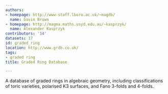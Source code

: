```yaml
---
authors:
- homepage: http://www-staff.lboro.ac.uk/~magdb/
  name: Gavin Brown
- homepage: http://magma.maths.usyd.edu.au/~kasprzyk/
  name: Alexander Kasprzyk
contributors: '14'
datasets: 17
id: graded_ring
location: http://www.grdb.co.uk/
tags:
- graded ring
title: Graded Ring Database

---
```


A database of graded rings in algebraic geometry, including classifications of toric varieties, polarised K3 surfaces, and Fano 3-folds and 4-folds.
